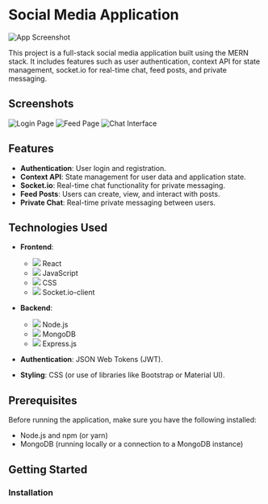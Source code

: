 # Social Media Application

![App Screenshot](./screenshots/feed.gif)

This project is a full-stack social media application built using the MERN stack. It includes features such as user authentication, context API for state management, socket.io for real-time chat, feed posts, and private messaging.

## Screenshots

![Login Page](./screenshots/login-page.png)
![Feed Page](./screenshots/feed-page.png)
![Chat Interface](./screenshots/chat-interface.png)

## Features

- **Authentication**: User login and registration.
- **Context API**: State management for user data and application state.
- **Socket.io**: Real-time chat functionality for private messaging.
- **Feed Posts**: Users can create, view, and interact with posts.
- **Private Chat**: Real-time private messaging between users.

## Technologies Used

- **Frontend**: 
  - <img src="https://img.icons8.com/color/48/000000/react-native.png"/> React
  - <img src="https://img.icons8.com/color/48/000000/javascript.png"/> JavaScript
  - <img src="https://img.icons8.com/color/48/000000/css3.png"/> CSS
  - <img src="https://img.icons8.com/color/48/000000/socket-io.png"/> Socket.io-client
- **Backend**: 
  - <img src="https://img.icons8.com/color/48/000000/nodejs.png"/> Node.js
  - <img src="https://img.icons8.com/color/48/000000/mongodb.png"/> MongoDB
  - <img src="https://img.icons8.com/color/48/000000/express.png"/> Express.js

- **Authentication**: JSON Web Tokens (JWT).
- **Styling**: CSS (or use of libraries like Bootstrap or Material UI).

## Prerequisites

Before running the application, make sure you have the following installed:

- Node.js and npm (or yarn)
- MongoDB (running locally or a connection to a MongoDB instance)

## Getting Started

### Installation
